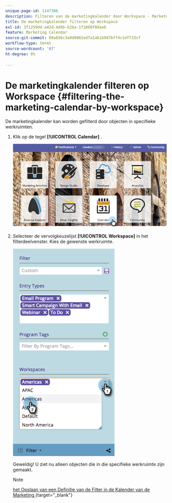 ```yaml
---
unique-page-id: 1147306
description: Filteren van de marketingkalender door Workspace - Marketo Docs - Productdocumentatie
title: De marketingkalender filteren op Workspace
exl-id: 3f1259dd-a42d-4d9b-b2ba-1f1060f8dae6
feature: Marketing Calendar
source-git-commit: 09a656c3a0d0002edfa1a61b987bff4c1dff33cf
workflow-type: tm+mt
source-wordcount: '67'
ht-degree: 0%

---
```


# De marketingkalender filteren op Workspace {#filtering-the-marketing-calendar-by-workspace}

De marketingkalender kan worden gefilterd door objecten in specifieke werkruimten.

1. Klik op de tegel **[!UICONTROL Calendar]** .

   ![](assets/2017-05-10-15-30-47-1.png)

1. Selecteer de vervolgkeuzelijst **[!UICONTROL Workspace]** in het filterdeelvenster. Kies de gewenste werkruimte.

   ![](assets/image2014-9-24-11-3a34-3a6.png)

   Geweldig! U ziet nu alleen objecten die in die specifieke werkruimte zijn gemaakt.

   >[!NOTE]
   >
   >[&#x200B; het Opslaan van een Definitie van de Filter in de Kalender van de Marketing &#x200B;](/help/marketo/product-docs/core-marketo-concepts/marketing-calendar/working-with-the-calendar/saving-a-filter-definition-in-the-marketing-calendar.md){target="_blank"}
